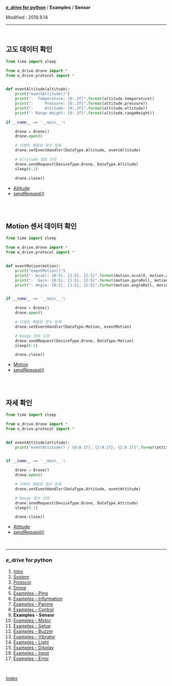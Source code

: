 **[*e_drive* for python](index.md)** / **Examples** / **Sensor**

Modified : 2018.9.14

---

<br>


## <a name="Altitude">고도 데이터 확인</a>

```py
from time import sleep

from e_drive.drone import *
from e_drive.protocol import *


def eventAltitude(altitude):
    print("eventAltitude()")
    print("-  Temperature: {0:.3f}".format(altitude.temperature))
    print("-     Pressure: {0:.3f}".format(altitude.pressure))
    print("-     Altitude: {0:.3f}".format(altitude.altitude))
    print("- Range Height: {0:.3f}".format(altitude.rangeHeight))

if __name__ == '__main__':

    drone = Drone()
    drone.open()

    # 이벤트 핸들링 함수 등록
    drone.setEventHandler(DataType.Altitude, eventAltitude)

    # Altitude 정보 요청
    drone.sendRequest(DeviceType.Drone, DataType.Altitude)
    sleep(0.1)

    drone.close()
```

- [Altitude](03_protocol.md#Altitude)
- [sendRequest()](04_drone.md#sendRequest)


<br>
<br>


## <a name="Motion">Motion 센서 데이터 확인</a>

```py
from time import sleep

from e_drive.drone import *
from e_drive.protocol import *


def eventMotion(motion):
    print("eventMotion()")
    print("- Accel: {0:5}, {1:5}, {2:5}".format(motion.accelX, motion.accelY, motion.accelZ))
    print("-  Gyro: {0:5}, {1:5}, {2:5}".format(motion.gyroRoll, motion.gyroPitch, motion.gyroYaw))
    print("- Angle: {0:5}, {1:5}, {2:5}".format(motion.angleRoll, motion.anglePitch, motion.angleYaw))


if __name__ == '__main__':

    drone = Drone()
    drone.open()

    # 이벤트 핸들링 함수 등록
    drone.setEventHandler(DataType.Motion, eventMotion)

    # Range 정보 요청
    drone.sendRequest(DeviceType.Drone, DataType.Motion)
    sleep(0.1)

    drone.close()
```

- [Motion](03_protocol.md#Motion)
- [sendRequest()](04_drone.md#sendRequest)


<br>
<br>


## <a name="Attitude">자세 확인</a>

```py
from time import sleep

from e_drive.drone import *
from e_drive.protocol import *


def eventAttitude(attitude):
    print("eventAttitude() / {0:0.1f}, {1:0.1f}, {2:0.1f}".format(attitude.roll, attitude.pitch, attitude.yaw))


if __name__ == '__main__':

    drone = Drone()
    drone.open()

    # 이벤트 핸들링 함수 등록
    drone.setEventHandler(DataType.Attitude, eventAttitude)

    # Range 정보 요청
    drone.sendRequest(DeviceType.Drone, DataType.Attitude)
    sleep(0.1)

    drone.close()
```

- [Attitude](03_protocol.md#Attitude)
- [sendRequest()](04_drone.md#sendRequest)


<br>

---

<h3><i>e_drive</i> for python</H3>

 1. [Intro](01_intro.md)
 2. [System](02_system.md)
 3. [Protocol](03_protocol.md)
 4. [Drone](04_drone.md)
 5. [Examples - Ping](examples_01_ping.md)
 6. [Examples - Information](examples_02_information.md)
 7. [Examples - Pairing](examples_03_pairing.md)
 8. [Examples - Control](examples_04_control.md)
 9. **Examples - Sensor**
10. [Examples - Motor](examples_06_motor.md)
11. [Examples - Setup](examples_07_setup.md)
12. [Examples - Buzzer](examples_08_buzzer.md)
13. [Examples - Vibrator](examples_09_vibrator.md)
14. [Examples - Light](examples_10_light.md)
15. [Examples - Display](examples_11_display.md)
16. [Examples - Input](examples_12_input.md)
17. [Examples - Error](examples_13_error.md)

<br>

[Index](index.md)
